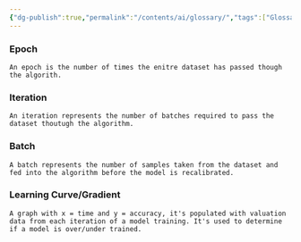 ```yaml
---
{"dg-publish":true,"permalink":"/contents/ai/glossary/","tags":["Glossary","AI/ML","MLOps"]}
---
```



### Epoch
	An epoch is the number of times the enitre dataset has passed though the algorith.

### Iteration
	An iteration represents the number of batches required to pass the dataset thoutugh the algorithm.

### Batch
	A batch represents the number of samples taken from the dataset and fed into the algorithm before the model is recalibrated. 

### Learning Curve/Gradient
	A graph with x = time and y = accuracy, it's populated with valuation data from each iteration of a model training. It's used to determine if a model is over/under trained. 

